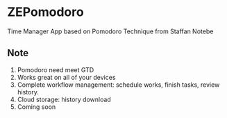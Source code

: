 # ZEPomodoro

Time Manager App based on Pomodoro Technique from Staffan Notebe

## Note
1. Pomodoro need meet GTD
2. Works great on all of your devices
3. Complete workflow management: schedule works, finish tasks, review history.
4. Cloud storage: history download
5. Coming soon
